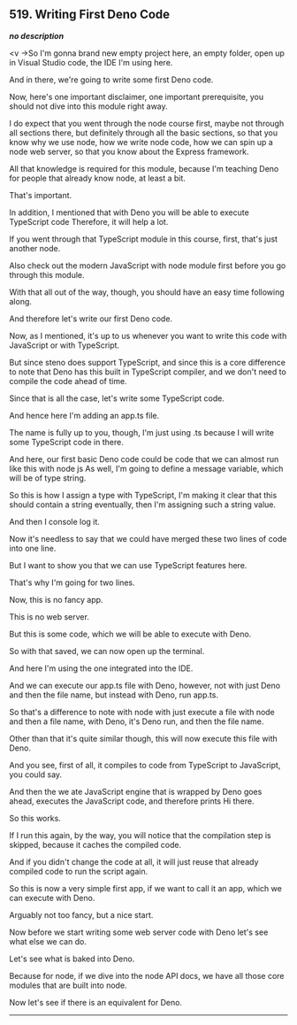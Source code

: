 ## 519. Writing First Deno Code

<strong><em>no description</em></strong>

<v ->So I'm gonna brand new empty project here,</v> an empty folder, open up in
Visual Studio code, the IDE I'm using here. 

And in there, we're going to write some first Deno code. 

Now, here's one important disclaimer, one important prerequisite, you should not
dive into this module right away. 

I do expect that you went through the node course first, maybe not through all
sections there, but definitely through all the basic sections, so that you know
why we use node, how we write node code, how we can spin up a node web server,
so that you know about the Express framework. 

All that knowledge is required for this module, because I'm teaching Deno for
people that already know node, at least a bit. 

That's important. 

In addition, I mentioned that with Deno you will be able to execute TypeScript
code Therefore, it will help a lot. 

If you went through that TypeScript module in this course, first, that's just
another node. 

Also check out the modern JavaScript with node module first before you go
through this module. 

With that all out of the way, though, you should have an easy time following
along. 

And therefore let's write our first Deno code. 

Now, as I mentioned, it's up to us whenever you want to write this code with
JavaScript or with TypeScript. 

But since steno does support TypeScript, and since this is a core difference to
note that Deno has this built in TypeScript compiler, and we don't need to
compile the code ahead of time. 

Since that is all the case, let's write some TypeScript code. 

And hence here I'm adding an app.ts file. 

The name is fully up to you, though, I'm just using .ts because I will write
some TypeScript code in there. 

And here, our first basic Deno code could be code that we can almost run like
this with node js As well, I'm going to define a message variable, which will be
of type string. 

So this is how I assign a type with TypeScript, I'm making it clear that this
should contain a string eventually, then I'm assigning such a string value. 

And then I console log it. 

Now it's needless to say that we could have merged these two lines of code into
one line. 

But I want to show you that we can use TypeScript features here. 

That's why I'm going for two lines. 

Now, this is no fancy app. 

This is no web server. 

But this is some code, which we will be able to execute with Deno. 

So with that saved, we can now open up the terminal. 

And here I'm using the one integrated into the IDE. 

And we can execute our app.ts file with Deno, however, not with just Deno and
then the file name, but instead with Deno, run app.ts. 

So that's a difference to note with node with just execute a file with node and
then a file name, with Deno, it's Deno run, and then the file name. 

Other than that it's quite similar though, this will now execute this file with
Deno. 

And you see, first of all, it compiles to code from TypeScript to JavaScript,
you could say. 

And then the we ate JavaScript engine that is wrapped by Deno goes ahead,
executes the JavaScript code, and therefore prints Hi there. 

So this works. 

If I run this again, by the way, you will notice that the compilation step is
skipped, because it caches the compiled code. 

And if you didn't change the code at all, it will just reuse that already
compiled code to run the script again. 

So this is now a very simple first app, if we want to call it an app, which we
can execute with Deno. 

Arguably not too fancy, but a nice start. 

Now before we start writing some web server code with Deno let's see what else
we can do. 

Let's see what is baked into Deno. 

Because for node, if we dive into the node API docs, we have all those core
modules that are built into node. 

Now let's see if there is an equivalent for Deno. 

---